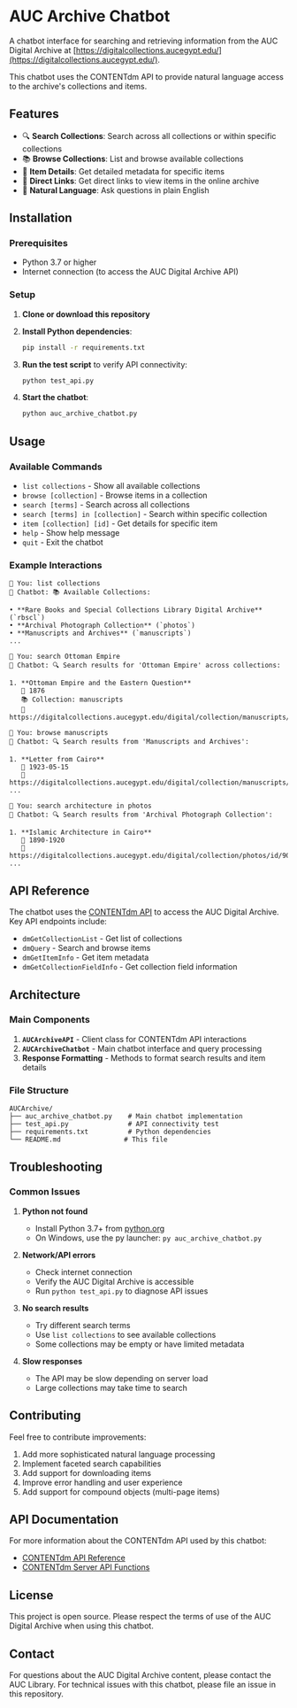# AUC Archive Chatbot

A chatbot interface for searching and retrieving information from the AUC Digital Archive at [https://digitalcollections.aucegypt.edu/](https://digitalcollections.aucegypt.edu/).

This chatbot uses the CONTENTdm API to provide natural language access to the archive's collections and items.

## Features

- 🔍 **Search Collections**: Search across all collections or within specific collections
- 📚 **Browse Collections**: List and browse available collections
- 📄 **Item Details**: Get detailed metadata for specific items
- 🔗 **Direct Links**: Get direct links to view items in the online archive
- 💬 **Natural Language**: Ask questions in plain English

## Installation

### Prerequisites

- Python 3.7 or higher
- Internet connection (to access the AUC Digital Archive API)

### Setup

1. **Clone or download this repository**

2. **Install Python dependencies**:
   ```bash
   pip install -r requirements.txt
   ```

3. **Run the test script** to verify API connectivity:
   ```bash
   python test_api.py
   ```

4. **Start the chatbot**:
   ```bash
   python auc_archive_chatbot.py
   ```

## Usage

### Available Commands

- `list collections` - Show all available collections
- `browse [collection]` - Browse items in a collection
- `search [terms]` - Search across all collections
- `search [terms] in [collection]` - Search within specific collection
- `item [collection] [id]` - Get details for specific item
- `help` - Show help message
- `quit` - Exit the chatbot

### Example Interactions

```
📝 You: list collections
🤖 Chatbot: 📚 Available Collections:

• **Rare Books and Special Collections Library Digital Archive** (`rbscl`)
• **Archival Photograph Collection** (`photos`)
• **Manuscripts and Archives** (`manuscripts`)
...

📝 You: search Ottoman Empire
🤖 Chatbot: 🔍 Search results for 'Ottoman Empire' across collections:

1. **Ottoman Empire and the Eastern Question**
   📅 1876
   📚 Collection: manuscripts
   🔗 https://digitalcollections.aucegypt.edu/digital/collection/manuscripts/id/1234

📝 You: browse manuscripts
🤖 Chatbot: 🔍 Search results from 'Manuscripts and Archives':

1. **Letter from Cairo**
   📅 1923-05-15
   🔗 https://digitalcollections.aucegypt.edu/digital/collection/manuscripts/id/5678
...

📝 You: search architecture in photos
🤖 Chatbot: 🔍 Search results from 'Archival Photograph Collection':

1. **Islamic Architecture in Cairo**
   📅 1890-1920
   🔗 https://digitalcollections.aucegypt.edu/digital/collection/photos/id/9012
...
```

## API Reference

The chatbot uses the [CONTENTdm API](https://help.oclc.org/Metadata_Services/CONTENTdm/Advanced_website_customization/API_Reference/CONTENTdm_API) to access the AUC Digital Archive. Key API endpoints include:

- `dmGetCollectionList` - Get list of collections
- `dmQuery` - Search and browse items
- `dmGetItemInfo` - Get item metadata
- `dmGetCollectionFieldInfo` - Get collection field information

## Architecture

### Main Components

1. **`AUCArchiveAPI`** - Client class for CONTENTdm API interactions
2. **`AUCArchiveChatbot`** - Main chatbot interface and query processing
3. **Response Formatting** - Methods to format search results and item details

### File Structure

```
AUCArchive/
├── auc_archive_chatbot.py    # Main chatbot implementation
├── test_api.py               # API connectivity test
├── requirements.txt          # Python dependencies
└── README.md                # This file
```

## Troubleshooting

### Common Issues

1. **Python not found**
   - Install Python 3.7+ from [python.org](https://python.org)
   - On Windows, use the py launcher: `py auc_archive_chatbot.py`

2. **Network/API errors**
   - Check internet connection
   - Verify the AUC Digital Archive is accessible
   - Run `python test_api.py` to diagnose API issues

3. **No search results**
   - Try different search terms
   - Use `list collections` to see available collections
   - Some collections may be empty or have limited metadata

4. **Slow responses**
   - The API may be slow depending on server load
   - Large collections may take time to search

## Contributing

Feel free to contribute improvements:

1. Add more sophisticated natural language processing
2. Implement faceted search capabilities
3. Add support for downloading items
4. Improve error handling and user experience
5. Add support for compound objects (multi-page items)

## API Documentation

For more information about the CONTENTdm API used by this chatbot:
- [CONTENTdm API Reference](https://help.oclc.org/Metadata_Services/CONTENTdm/Advanced_website_customization/API_Reference/CONTENTdm_API)
- [CONTENTdm Server API Functions](https://help.oclc.org/Metadata_Services/CONTENTdm/Advanced_website_customization/API_Reference/CONTENTdm_API/CONTENTdm_Server_API_Functions_dmwebservices)

## License

This project is open source. Please respect the terms of use of the AUC Digital Archive when using this chatbot.

## Contact

For questions about the AUC Digital Archive content, please contact the AUC Library.
For technical issues with this chatbot, please file an issue in this repository.